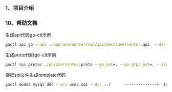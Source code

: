 

### 1、项目介绍





### 10、帮助文档

生成api代码go-ctl示例

```cmd
goctl api go --api ./app/usercenter/cmd/api/desc/usercenter.api  --dir ./app/usercenter/cmd/api -style gozero
```

生成proto代码go-ctl示例

```cmd
goctl rpc protoc ./pb/usercenter.proto --go_out=. --go-grpc_out=. --zrpc_out=. -style goZero     
```


根据sql文件生成template代码
```cmd
goctl model mysql ddl --src user.sql --dir ../      -------------->  template: go init template #获取原始模板
```